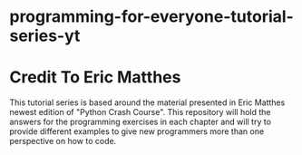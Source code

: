 # programming-for-everyone-tutorial-series-yt

# Credit To Eric Matthes
This tutorial series is based around the material presented in 
Eric Matthes newest edition of "Python Crash Course". This repository
will hold the answers for the programming exercises in each chapter and
will try to provide different examples to give new programmers more than 
one perspective on how to code. 